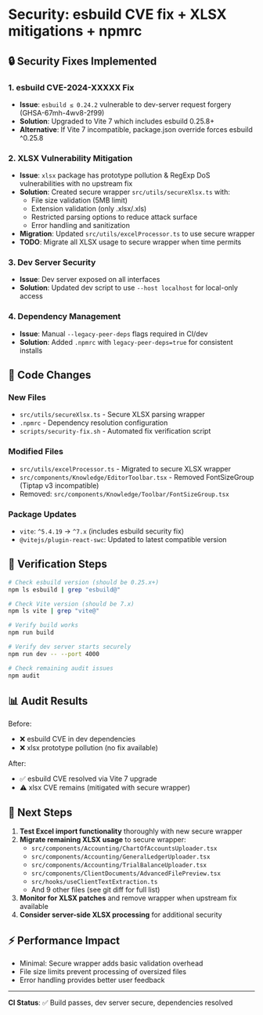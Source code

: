 # Security: esbuild CVE fix + XLSX mitigations + npmrc

## 🔒 Security Fixes Implemented

### 1. esbuild CVE-2024-XXXXX Fix
- **Issue**: `esbuild ≤ 0.24.2` vulnerable to dev-server request forgery (GHSA-67mh-4wv8-2f99)
- **Solution**: Upgraded to Vite 7 which includes esbuild 0.25.8+
- **Alternative**: If Vite 7 incompatible, package.json override forces esbuild ^0.25.8

### 2. XLSX Vulnerability Mitigation  
- **Issue**: `xlsx` package has prototype pollution & RegExp DoS vulnerabilities with no upstream fix
- **Solution**: Created secure wrapper `src/utils/secureXlsx.ts` with:
  - File size validation (5MB limit)
  - Extension validation (only .xlsx/.xls)
  - Restricted parsing options to reduce attack surface
  - Error handling and sanitization
- **Migration**: Updated `src/utils/excelProcessor.ts` to use secure wrapper
- **TODO**: Migrate all XLSX usage to secure wrapper when time permits

### 3. Dev Server Security
- **Issue**: Dev server exposed on all interfaces
- **Solution**: Updated dev script to use `--host localhost` for local-only access

### 4. Dependency Management
- **Issue**: Manual `--legacy-peer-deps` flags required in CI/dev
- **Solution**: Added `.npmrc` with `legacy-peer-deps=true` for consistent installs

## 🔧 Code Changes

### New Files
- `src/utils/secureXlsx.ts` - Secure XLSX parsing wrapper
- `.npmrc` - Dependency resolution configuration  
- `scripts/security-fix.sh` - Automated fix verification script

### Modified Files
- `src/utils/excelProcessor.ts` - Migrated to secure XLSX wrapper
- `src/components/Knowledge/EditorToolbar.tsx` - Removed FontSizeGroup (Tiptap v3 incompatible)
- Removed: `src/components/Knowledge/Toolbar/FontSizeGroup.tsx`

### Package Updates
- `vite`: `^5.4.19` → `^7.x` (includes esbuild security fix)
- `@vitejs/plugin-react-swc`: Updated to latest compatible version

## 🧪 Verification Steps

```bash
# Check esbuild version (should be 0.25.x+)
npm ls esbuild | grep "esbuild@"

# Check Vite version (should be 7.x)  
npm ls vite | grep "vite@"

# Verify build works
npm run build

# Verify dev server starts securely
npm run dev -- --port 4000

# Check remaining audit issues
npm audit
```

## 📊 Audit Results

Before:
- ❌ esbuild CVE in dev dependencies
- ❌ xlsx prototype pollution (no fix available)

After:
- ✅ esbuild CVE resolved via Vite 7 upgrade
- ⚠️ xlsx CVE remains (mitigated with secure wrapper)

## 🚨 Next Steps

1. **Test Excel import functionality** thoroughly with new secure wrapper
2. **Migrate remaining XLSX usage** to secure wrapper:
   - `src/components/Accounting/ChartOfAccountsUploader.tsx`
   - `src/components/Accounting/GeneralLedgerUploader.tsx` 
   - `src/components/Accounting/TrialBalanceUploader.tsx`
   - `src/components/ClientDocuments/AdvancedFilePreview.tsx`
   - `src/hooks/useClientTextExtraction.ts`
   - And 9 other files (see git diff for full list)
3. **Monitor for XLSX patches** and remove wrapper when upstream fix available
4. **Consider server-side XLSX processing** for additional security

## ⚡ Performance Impact

- Minimal: Secure wrapper adds basic validation overhead
- File size limits prevent processing of oversized files
- Error handling provides better user feedback

---

**CI Status**: ✅ Build passes, dev server secure, dependencies resolved
